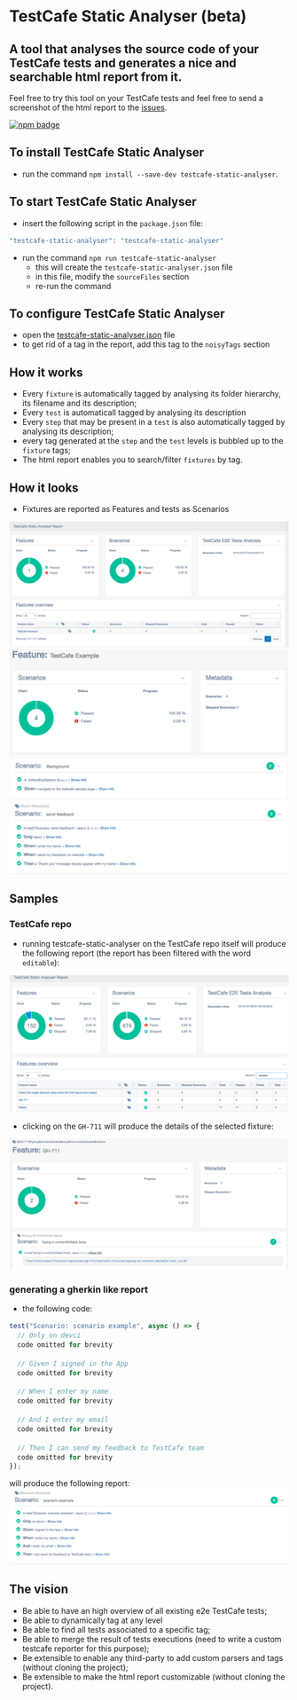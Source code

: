 # TestCafe Static Analyser (beta)

## A tool that analyses the source code of your TestCafe tests and generates a nice and searchable html report from it.

Feel free to try this tool on your TestCafe tests and feel free to send a screenshot of the html report to the [issues](https://github.com/hdorgeval/testcafe-static-analyser/issues).

[![npm badge](https://nodei.co/npm/testcafe-static-analyser.png)](https://npmjs.org/package/testcafe-static-analyser)

## To install TestCafe Static Analyser

* run the command `npm install --save-dev testcafe-static-analyser`.

## To start TestCafe Static Analyser

* insert the following script in the `package.json` file:
```javascript
"testcafe-static-analyser": "testcafe-static-analyser"
```
* run the command `npm run testcafe-static-analyser`
    * this will create the `testcafe-static-analyser.json` file
    * in this file, modify the `sourceFiles` section
    * re-run the command 

## To configure TestCafe Static Analyser

* open the [testcafe-static-analyser.json](testcafe-static-analyser.json) file
* to get rid of a tag in the report, add this tag to the `noisyTags` section

## How it works

* Every `fixture` is automatically tagged by analysing its folder hierarchy, its filename and its description;
* Every `test` is automaticall tagged by analysing its description
* Every `step` that may be present in a `test` is also automatically tagged by analysing its description;
* every tag generated at the `step` and the `test` levels is bubbled up to the `fixture` tags;
* The html report enables you to search/filter `fixtures` by tag.

## How it looks

* Fixtures are reported as Features and tests as Scenarios

![report](media/static-reporter1.png)
![Fixture details](media/static-reporter2.png)
![Fixture details](media/static-reporter3.png)
![Fixture details](media/static-reporter4.png)

## Samples

### TestCafe repo

* running testcafe-static-analyser on the TestCafe repo itself will produce the following report (the report has been filtered with the word `editable`):

![Filtered fixtures](media/testcafe-repo.png)

* clicking on the `GH-711` will produce the details of the selected fixture:

![Fixture details](media/testcafe-repo-fixture-detail.png)

### generating a gherkin like report 

* the following code:
```javascript
test("Scenario: scenario example", async () => {
  // Only on devci
  code omitted for brevity

  // Given I signed in the App
  code omitted for brevity

  // When I enter my name
  code omitted for brevity

  // And I enter my email
  code omitted for brevity

  // Then I can send my feedback to TestCafe team
  code omitted for brevity
});

```

will produce the following report:
![Fixture details](media/sample1.png)

## The vision

* Be able to have an high overview of all existing e2e TestCafe tests;
* Be able to dynamically tag at any level
* Be able to find all tests associated to a specific tag;
* Be able to merge the result of tests executions (need to write a custom testcafe reporter for this purpose);
* Be extensible to enable any third-party to add custom parsers and tags (without cloning the project);
* Be extensible to make the html report customizable (without cloning the project).
